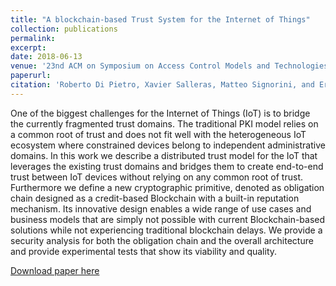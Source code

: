 ```yaml
---
title: "A blockchain-based Trust System for the Internet of Things"
collection: publications
permalink: 
excerpt: 
date: 2018-06-13
venue: '23nd ACM on Symposium on Access Control Models and Technologies'
paperurl: 
citation: 'Roberto Di Pietro, Xavier Salleras, Matteo Signorini, and Erez Waisbard. 2018. A blockchain-based Trust System for the Internet of Things. In Proceedings of the 23nd ACM on Symposium on Access Control Models and Technologies (SACMAT '18). ACM, New York, NY, USA, 77-83. DOI: https://doi.org/10.1145/3205977.3205993'
---
```

One of the biggest challenges for the Internet of Things (IoT) is to bridge the currently fragmented trust domains. The traditional PKI model relies on a common root of trust and does not fit well with the heterogeneous IoT ecosystem where constrained devices belong to independent administrative domains. In this work we describe a distributed trust model for the IoT that leverages the existing trust domains and bridges them to create end-to-end trust between IoT devices without relying on any common root of trust. Furthermore we define a new cryptographic primitive, denoted as obligation chain designed as a credit-based Blockchain with a built-in reputation mechanism. Its innovative design enables a wide range of use cases and business models that are simply not possible with current Blockchain-based solutions while not experiencing traditional blockchain delays. We provide a security analysis for both the obligation chain and the overall architecture and provide experimental tests that show its viability and quality.

[Download paper here](https://doi.org/10.1145/3205977.3205993)

